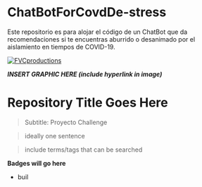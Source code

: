 # ChatBotForCovdDe-stress
Este repositorio es para alojar el código de un ChatBot que da recomendaciones si te encuentras aburrido o desanimado por el aislamiento en tiempos de COVID-19.

<a href="http://fvcproductions.com"><img src="https://avatars1.githubusercontent.com/u/4284691?v=3&s=200" title="FVCproductions" alt="FVCproductions"></a>

<!-- [![FVCproductions](https://avatars1.githubusercontent.com/u/4284691?v=3&s=200)](http://fvcproductions.com) -->

***INSERT GRAPHIC HERE (include hyperlink in image)***

# Repository Title Goes Here

> Subtitle: Proyecto Challenge 

> ideally one sentence

> include terms/tags that can be searched

**Badges will go here**

- buil
